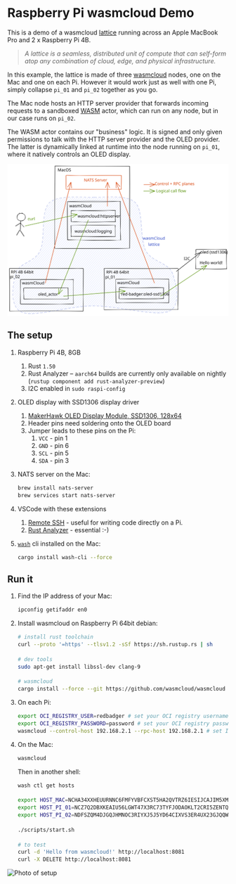 # Raspberry Pi wasmcloud Demo

This is a demo of a wasmcloud [lattice](https://www.wasmcloud.dev/reference/lattice) running across an Apple MacBook Pro and 2 x Raspberry Pi 4B.

> _A lattice is a seamless, distributed unit of compute that can self-form atop any combination of cloud, edge, and physical infrastructure._

In this example, the lattice is made of three [wasmcloud](https://wasmcloud.dev/) nodes, one on the Mac and one on each Pi. However it would work just as well with one Pi, simply collapse `pi_01` and `pi_02` together as you go.

The Mac node hosts an HTTP server provider that forwards incoming requests to a sandboxed [WASM](https://webassembly.org/) actor, which can run on any node, but in our case runs on `pi_02`.

The WASM actor contains our "business" logic. It is signed and only given permissions to talk with the HTTP server provider and the OLED provider. The latter is dynamically linked at runtime into the node running on `pi_01`, where it natively controls an OLED display.

![wasmcloud lattice across Mac and Pi](./docs/wasmcloud-lattice.svg)

## The setup

1. Raspberry Pi 4B, 8GB

   1. Rust `1.50`
   2. Rust Analyzer – `aarch64` builds are currently only available on nightly (`rustup component add rust-analyzer-preview`)
   3. I2C enabled in `sudo raspi-config`

2. OLED display with SSD1306 display driver

   1. [MakerHawk OLED Display Module, SSD1306, 128x64](https://smile.amazon.co.uk/gp/product/B0777HHQDT)
   2. Header pins need soldering onto the OLED board
   3. Jumper leads to these pins on the Pi:
      1. `VCC` - pin 1
      2. `GND` - pin 6
      3. `SCL` - pin 5
      4. `SDA` - pin 3

3. NATS server on the Mac:

   ```sh
   brew install nats-server
   brew services start nats-server
   ```

4. VSCode with these extensions

   1. [Remote SSH](https://code.visualstudio.com/docs/remote/ssh) - useful for writing code directly on a Pi.
   2. [Rust Analyzer](https://marketplace.visualstudio.com/items?itemName=matklad.rust-analyzer) - essential :-)

5. [`wash`](https://github.com/wascc/wash) cli installed on the Mac:

   ```sh
   cargo install wash-cli --force
   ```

## Run it

1. Find the IP address of your Mac:

   ```sh
   ipconfig getifaddr en0
   ```

2. Install wasmcloud on Raspberry Pi 64bit debian:

   ```bash
   # install rust toolchain
   curl --proto '=https' --tlsv1.2 -sSf https://sh.rustup.rs | sh

   # dev tools
   sudo apt-get install libssl-dev clang-9

   # wasmcloud
   cargo install --force --git https://github.com/wasmcloud/wasmcloud --tag=v0.15.0
   ```

3. On each Pi:

   ```sh
   export OCI_REGISTRY_USER=redbadger # set your OCI registry username
   export OCI_REGISTRY_PASSWORD=password # set your OCI registry password
   wasmcloud --control-host 192.168.2.1 --rpc-host 192.168.2.1 # set IP addresses to the IP of your Mac (see step 2)
   ```

4. On the Mac:

   ```sh
   wasmcloud
   ```

   Then in another shell:

   ```sh
   wash ctl get hosts

   export HOST_MAC=NCHA34XXHEUURNNC6FMFYVBFCXST5HA2QVTRZ6IESIJCAJIM5XMLGASW # replace with ID of wasmcloud instance on MAC
   export HOST_PI_01=NCZ7Q2DBXKEAIU56LGWT47X3RC73TYFJODAOKLT2CRI5ZENTQF64NXMB # replace with ID of wasmcloud instance on PI_01
   export HOST_PI_02=NDFSZQM4DJGQJHMNOC3RIYXJ5J5YD64CIXVS3ER4UX23GJQQWDS3IGOG # replace with ID of wasmcloud instance on PI_02

   ./scripts/start.sh

   # to test
   curl -d 'Hello from wasmcloud!' http://localhost:8081
   curl -X DELETE http://localhost:8081
   ```

![Photo of setup](docs/wasmcloud.jpg)
